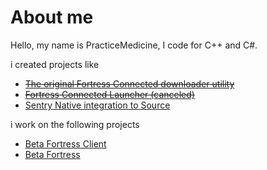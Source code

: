 # About me
Hello, my name is PracticeMedicine, I code for C++ and C#.

i created projects like
- ~~[The original Fortress Connected downloader utility](https://github.com/Lambdagon/FCDownloader)~~
- ~~[Fortress Connected Launcher (canceled)](https://github.com/PracticeMedicine03/FCLauncher)~~
- [Sentry Native integration to Source](https://github.com/PracticeMedicine03/sentry-source-engine)

i work on the following projects
- [Beta Fortress Client](https://github.com/AridityTeam/BetaFortressClient-Releases)
- [Beta Fortress](https://github.com/AridityTeam/bf)
